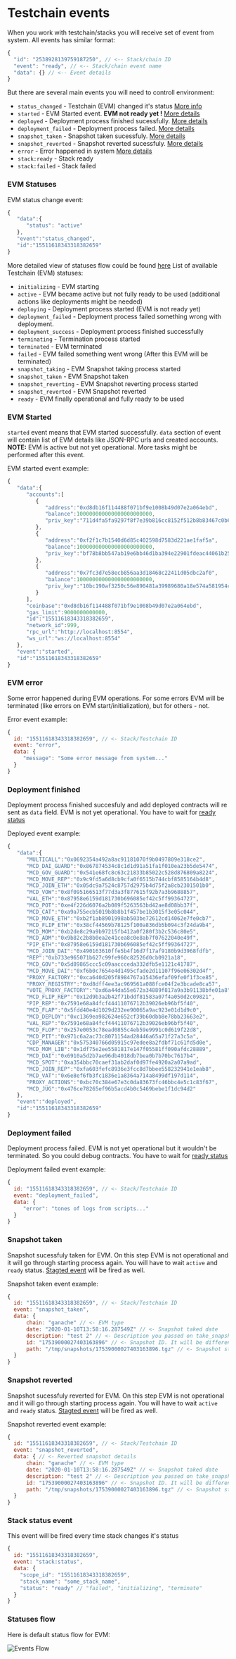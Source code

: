 # Testchain events

When you work with testchain/stacks you will receive set of event from system.
All events has similar format:

```js
{
  "id": "2538928139759187250", // <-- Stack/chain ID
  "event": "ready", // <-- Stack/chain event name
  "data": {} // <-- Event details
}
```

But there are several main events you will need to controll environment:

 - `status_changed` - Testchain (EVM) changed it's status [More info](#evm-statuses)
 - `started` - EVM Started event. **EVM not ready yet !** [More details](#evm-started)
 - `deployed` - Deployment process finished sucessfully. [More details](#deployment-finished)
 - `deployment_failed` - Deployment process failed. [More details](#deployment-failed)
 - `snapshot_taken` - Snapshot taken sucessfuly. [More details](#snapshot-taken)
 - `snapshot_reverted` - Snapshot reverted sucessfuly. [More details](#snapshot-reverted)
 - `error` - Error happened in system [More details](#evm-error)
 - `stack:ready` - Stack ready
 - `stack:failed` - Stack failed

### EVM Statuses

EVM status change event:

```js
{
   "data":{
      "status": "active"
   },
   "event":"status_changed",
   "id":"15511618343318382659"
}
```

More detailed view of statuses flow could be found [here](#statuses-flow)
List of available Testchain (EVM) statuses:

 - `initializing` - EVM starting
 - `active` - EVM became active but not fully ready to be used (additional actions like deployments might be needed)
 - `deploying` - Deployment process started (EVM is not ready yet)
 - `deployment_failed` - Deployment process failed something wrong with deployment.
 - `deployment_success` - Deployment process finished successfully
 - `terminating` - Termination process started
 - `terminated` - EVM terminated
 - `failed` - EVM failed something went wrong (After this EVM will be terminated)
 - `snapshot_taking` - EVM Snapshot taking process started
 - `snapshot_taken` - EVM Snapshot taken
 - `snapshot_reverting` - EVM Snapshot reverting process started
 - `snapshot_reverted` - EVM Snapshot reverted
 - `ready` - EVM finally operational and fully ready to be used

### EVM Started

`started` event means that EVM started successfully.
`data` section of event will contain list of EVM details like JSON-RPC urls and created accounts.
**NOTE:** EVM is active but not yet operational. More tasks might be performed after this event.

EVM started event example:

```js
{
   "data":{
      "accounts":[
         {
            "address":"0xd8db16f114488f071bf9e1008b49d07e2a064ebd",
            "balance":100000000000000000000000,
            "priv_key":"711d4fa5fa9297f8f7e39b816cc8152f512b8b83467c0b658b2de181f6008f42"
         },
         {
            "address":"0xf2f1c7b1540d6d85c402598d7583d221ae1faf5a",
            "balance":100000000000000000000000,
            "priv_key":"bf78b8bb547ab19e6bb46d1ba394e22901fdeac44061b25179f950e5ddf9a2ef"
         },
         {
            "address":"0x7fc3d7e58ecb856aa3d18468c22411d05dbc2af0",
            "balance":100000000000000000000000,
            "priv_key":"10bc190af3250c56e890481a39989680a18e574a581954c919e716dd526725e9"
         }
      ],
      "coinbase":"0xd8db16f114488f071bf9e1008b49d07e2a064ebd",
      "gas_limit":9000000000000,
      "id":"15511618343318382659",
      "network_id":999,
      "rpc_url":"http://localhost:8554",
      "ws_url":"ws://localhost:8554"
   },
   "event":"started",
   "id":"15511618343318382659"
}
```

### EVM error
Some error happened during EVM operations.
For some errors EVM will be terminated (like errors on EVM start/initialization), but for others - not.

Error event example:
```js
{
  id: "15511618343318382659", // <- Stack/Testchain ID
  event: "error",
  data: {
     "message": "Some error message from system..."
  }
}
```

### Deployment finished

Deployment process finished succesfuly and add deployed contracts will re sent as `data` field.
EVM is not yet operational. You have to wait for [ready status](#evm-statuses)

Deployed event example:
```js
{
   "data":{
      "MULTICALL":"0x0692354a492a8ac91181070f9b0497809e318ce2",
      "MCD_DAI_GUARD":"0x867874534c8c1d1d91a51fa1f010ea23b5de5474",
      "MCD_GOV_GUARD":"0x541e68fc8c63c21833b85022c528d876809a8224",
      "MCD_MOVE_REP":"0x9c9fd5a6d8cb9cfa0f6515b744cbf8585164b4d8",
      "MCD_JOIN_ETH":"0x05dc9a7524c8757d2975b4d75f2a8cb2301501b0",
      "MCD_VOW":"0x8f095166513f77d3a3f877615f92b7a3b9688857",
      "VAL_ETH":"0x87958e6159d181730b696085ef42c5ff99364727",
      "MCD_POT":"0xe4f226d6076a2b089f5263563bd42ae8d08bb37f",
      "MCD_CAT":"0xa9a755ecb5019b8b8b1f457be1b3015f3e05c044",
      "MCD_MOVE_ETH":"0xb2f1ab8901998ab503be72612cd14062e7fe0cb7",
      "MCD_FLIP_ETH":"0x38cf44569b78125f100a836db5b094c3f24da9b4",
      "MCD_MOM":"0xb2de8c29a9b97215fb412a0f280f3b2c536c80e5",
      "MCD_ADM":"0x9b82c2b8b0ea2e41cea8c0e8ab7f07622040e49f",
      "PIP_ETH":"0x87958e6159d181730b696085ef42c5ff99364727",
      "MCD_JOIN_DAI":"0x490163610ffe5b4f16d7f17af9180b9d3968fdfb",
      "REP":"0xb733e965071b627c99fe960c82526d0cb0921a18",
      "MCD_GOV":"0x5d89865ccc5c09aaccceda332dfb5e1121c41787",
      "MCD_MOVE_DAI":"0xf6b0c7654e4d1495cfade2d11107f96e06302d4f",
      "PROXY_FACTORY":"0xca640d205f8984767a15436efaf09fe0f1f3ce85",
      "PROXY_REGISTRY":"0xd8dff4ee3ac969561a088fce04f2e3bcade8ca57",
      "VOTE_PROXY_FACTORY":"0xd6a44da55e672a34889f817a9a3b91138bfe01a8",
      "MCD_FLIP_REP":"0x12d9b3a2b42f71bddf81583a07f4a050d2c09821",
      "PIP_REP":"0x7591e68a84fcf44411076712b39026eb96bf5f40",
      "MCD_FLAP":"0x5fdd40e4d1029d232ee90065a9ac923e01d1d9c0",
      "MCD_DEPLOY":"0xc1369ea982624e652cf39b60dbb8e78bb23663e2",
      "VAL_REP":"0x7591e68a84fcf44411076712b39026eb96bf5f40",
      "MCD_FLOP":"0x257e0053c78ead0855c4eb59e9991c0d619f22d8",
      "MCD_PIT":"0x971c6a2ac73c8071154ad28446a65a71f27a3c5a",
      "CDP_MANAGER":"0x575340766d05915c97edee8a2fdbf71c61fd5d0e",
      "MCD_MOM_LIB":"0x1df75e2ee5581817e147f05581ff090afdc28889",
      "MCD_DAI":"0x6910a5d2b7ae96db4018db7bea0b7b70bc7617b4",
      "MCD_SPOT":"0xa354bbc70caef31ab2daf0d97fe4920a2a07a9ad",
      "MCD_JOIN_REP":"0xfa603fefc8936e3fcc8d7bbee558232941e1eab8",
      "MCD_VAT":"0x6e8ef6fb3fc1836e1a8364a714a8499df197d114",
      "PROXY_ACTIONS":"0xbc70c384e67e3c0da83673fc46bbc4e5c1c83f67",
      "MCD_JUG":"0x476ce78265ef96b5acd4b0c5469bebe1f1dc94d2"
   },
   "event":"deployed",
   "id":"15511618343318382659"
}
```

### Deployment failed

Deployment process failed.
EVM is not yet operational but it wouldn't be terminated. So you could debug contracts.
You have to wait for [ready status](#evm-statuses)

Deployment failed event example:
```js
{
  id: "15511618343318382659", // <- Stack/Testchain ID
  event: "deployment_failed",
  data: {
     "error": "tones of logs from scripts..."
  }
}
```

### Snapshot taken

Snapshot sucessfuly taken for EVM.
On this step EVM is not operational and it will go through starting process again.
You will have to wait `active` and `ready` status.
[Stagted event](#evm-started) will be fired as well.

Snapshot taken event example:

```js
{
  id: "15511618343318382659", // <- Stack/Testchain ID
  event: "snapshot_taken",
  data: {
      chain: "ganache" // <- EVM type
      date: "2020-01-10T13:58:16.287549Z" // <- Snapshot taked date
      description: "test 2" // <- Description you passed on take_snapshot command
      id: "17539000027403163896" // <- Snapshot ID. It will be different to scope/testchain id
      path: "/tmp/snapshots/17539000027403163896.tgz" // <- Snapshot stored path (internal)
  }
}
```

### Snapshot reverted

Snapshot sucessfuly reverted for EVM.
On this step EVM is not operational and it will go through starting process again.
You will have to wait `active` and `ready` status.
[Stagted event](#evm-started) will be fired as well.

Snapshot reverted event example:

```js
{
  id: "15511618343318382659", // <- Stack/Testchain ID
  event: "snapshot_reverted",
  data: { // <- Reverted snapshot details
      chain: "ganache" // <- EVM type
      date: "2020-01-10T13:58:16.287549Z" // <- Snapshot taked date
      description: "test 2" // <- Description you passed on take_snapshot command
      id: "17539000027403163896" // <- Snapshot ID. It will be different to scope/testchain id
      path: "/tmp/snapshots/17539000027403163896.tgz" // <- Snapshot stored path (internal)
  }
}
```

### Stack status event
This event will be fired every time stack changes it's status

```js
{
  id: "15511618343318382659",
  event: "stack:status",
  data: {
    "scope_id": "15511618343318382659",
    "stack_name": "some_stack_name",
    "status": "ready" // "failed", "initializing", "terminate"
  }
}
```

### Statuses flow
Here is default status flow for EVM:

![Events Flow](./statuses_flow.png)

